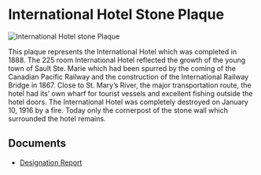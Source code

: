 # International Hotel Stone Plaque

![International Hotel stone Plaque](images/international-hotel-stone-plaque.jpg)

This plaque represents the International Hotel which was completed in 1888. The 225 room International Hotel reflected the growth of the young town of Sault Ste. Marie which had been spurred by the coming of the Canadian Pacific Railway and the construction of the International Railway Bridge in 1867. Close to St. Mary’s River, the major transportation route, the hotel had its’ own wharf for tourist vessels and excellent fishing outside the hotel doors. The International Hotel was completely destroyed on January 10, 1916 by a fire. Today only the cornerpost of the stone wall which surrounded the hotel remains.

## Documents

-   [Designation Report](documents/international-hotel-stone-plaque-designation.pdf)